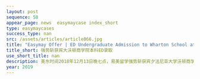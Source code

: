 ```yaml
---
layout: post
sequence: 58
appear_page: news  easymaycase index_short
type: easymaycases
success_type: nan
src: /assets/articles/article066.jpg
title: "Easymay Offer | ED Undergraduate Admission to Wharton School at the University of Pennsylvania"
title_short: 强势斩获宾大沃顿商学院本科ED录取
use_short_title: nan
description: 美东时间2018年12月13日晚七点，易美留学强势斩获宾夕法尼亚大学沃顿商学院2019本科 ED 录取，易美作为美国公信力第一的高端留学品牌迎来了历史性的一刻，对J同学来说更是圆梦名校之路的起点！
year: 2019
---
```


